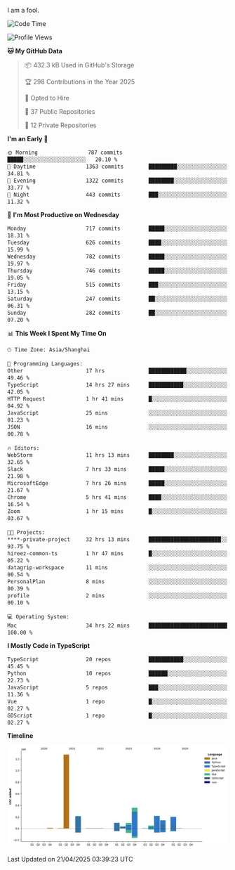 I am a fool.

<!--START_SECTION:waka-->
![Code Time](http://img.shields.io/badge/Code%20Time-2%2C905%20hrs%2035%20mins-blue)

![Profile Views](http://img.shields.io/badge/Profile%20Views-2-blue)

**🐱 My GitHub Data** 

> 📦 432.3 kB Used in GitHub's Storage 
 > 
> 🏆 298 Contributions in the Year 2025
 > 
> 💼 Opted to Hire
 > 
> 📜 37 Public Repositories 
 > 
> 🔑 12 Private Repositories 
 > 
**I'm an Early 🐤** 

```text
🌞 Morning                787 commits         █████░░░░░░░░░░░░░░░░░░░░   20.10 % 
🌆 Daytime                1363 commits        █████████░░░░░░░░░░░░░░░░   34.81 % 
🌃 Evening                1322 commits        ████████░░░░░░░░░░░░░░░░░   33.77 % 
🌙 Night                  443 commits         ███░░░░░░░░░░░░░░░░░░░░░░   11.32 % 
```
📅 **I'm Most Productive on Wednesday** 

```text
Monday                   717 commits         █████░░░░░░░░░░░░░░░░░░░░   18.31 % 
Tuesday                  626 commits         ████░░░░░░░░░░░░░░░░░░░░░   15.99 % 
Wednesday                782 commits         █████░░░░░░░░░░░░░░░░░░░░   19.97 % 
Thursday                 746 commits         █████░░░░░░░░░░░░░░░░░░░░   19.05 % 
Friday                   515 commits         ███░░░░░░░░░░░░░░░░░░░░░░   13.15 % 
Saturday                 247 commits         ██░░░░░░░░░░░░░░░░░░░░░░░   06.31 % 
Sunday                   282 commits         ██░░░░░░░░░░░░░░░░░░░░░░░   07.20 % 
```


📊 **This Week I Spent My Time On** 

```text
🕑︎ Time Zone: Asia/Shanghai

💬 Programming Languages: 
Other                    17 hrs              ████████████░░░░░░░░░░░░░   49.46 % 
TypeScript               14 hrs 27 mins      ███████████░░░░░░░░░░░░░░   42.05 % 
HTTP Request             1 hr 41 mins        █░░░░░░░░░░░░░░░░░░░░░░░░   04.92 % 
JavaScript               25 mins             ░░░░░░░░░░░░░░░░░░░░░░░░░   01.23 % 
JSON                     16 mins             ░░░░░░░░░░░░░░░░░░░░░░░░░   00.78 % 

🔥 Editors: 
WebStorm                 11 hrs 13 mins      ████████░░░░░░░░░░░░░░░░░   32.65 % 
Slack                    7 hrs 33 mins       █████░░░░░░░░░░░░░░░░░░░░   21.98 % 
MicrosoftEdge            7 hrs 26 mins       █████░░░░░░░░░░░░░░░░░░░░   21.67 % 
Chrome                   5 hrs 41 mins       ████░░░░░░░░░░░░░░░░░░░░░   16.54 % 
Zoom                     1 hr 15 mins        █░░░░░░░░░░░░░░░░░░░░░░░░   03.67 % 

🐱‍💻 Projects: 
****-private-project     32 hrs 13 mins      ███████████████████████░░   93.75 % 
hireez-common-ts         1 hr 47 mins        █░░░░░░░░░░░░░░░░░░░░░░░░   05.22 % 
datagrip-workspace       11 mins             ░░░░░░░░░░░░░░░░░░░░░░░░░   00.54 % 
PersonalPlan             8 mins              ░░░░░░░░░░░░░░░░░░░░░░░░░   00.39 % 
profile                  2 mins              ░░░░░░░░░░░░░░░░░░░░░░░░░   00.10 % 

💻 Operating System: 
Mac                      34 hrs 22 mins      █████████████████████████   100.00 % 
```

**I Mostly Code in TypeScript** 

```text
TypeScript               20 repos            ███████████░░░░░░░░░░░░░░   45.45 % 
Python                   10 repos            ██████░░░░░░░░░░░░░░░░░░░   22.73 % 
JavaScript               5 repos             ███░░░░░░░░░░░░░░░░░░░░░░   11.36 % 
Vue                      1 repo              █░░░░░░░░░░░░░░░░░░░░░░░░   02.27 % 
GDScript                 1 repo              █░░░░░░░░░░░░░░░░░░░░░░░░   02.27 % 
```



**Timeline**

![Lines of Code chart](https://raw.githubusercontent.com/VeejaLiu/VeejaLiu/master/assets/bar_graph.png)


 Last Updated on 21/04/2025 03:39:23 UTC
<!--END_SECTION:waka-->
